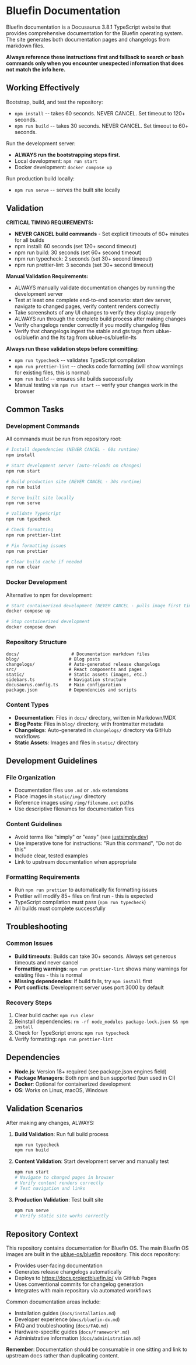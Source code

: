 # Bluefin Documentation

Bluefin documentation is a Docusaurus 3.8.1 TypeScript website that provides comprehensive documentation for the Bluefin operating system. The site generates both documentation pages and changelogs from markdown files.

**Always reference these instructions first and fallback to search or bash commands only when you encounter unexpected information that does not match the info here.**

## Working Effectively

Bootstrap, build, and test the repository:

- `npm install` -- takes 60 seconds. NEVER CANCEL. Set timeout to 120+ seconds.
- `npm run build` -- takes 30 seconds. NEVER CANCEL. Set timeout to 60+ seconds.

Run the development server:

- **ALWAYS run the bootstrapping steps first.**
- Local development: `npm run start`
- Docker development: `docker compose up`

Run production build locally:

- `npm run serve` -- serves the built site locally

## Validation

**CRITICAL TIMING REQUIREMENTS:**

- **NEVER CANCEL build commands** - Set explicit timeouts of 60+ minutes for all builds
- npm install: 60 seconds (set 120+ second timeout)
- npm run build: 30 seconds (set 60+ second timeout)
- npm run typecheck: 2 seconds (set 30+ second timeout)
- npm run prettier-lint: 3 seconds (set 30+ second timeout)

**Manual Validation Requirements:**

- ALWAYS manually validate documentation changes by running the development server
- Test at least one complete end-to-end scenario: start dev server, navigate to changed pages, verify content renders correctly
- Take screenshots of any UI changes to verify they display properly
- ALWAYS run through the complete build process after making changes
- Verify changelogs render correctly if you modify changelog files
- Verify that changelogs ingest the stable and gts tags from ublue-os/bluefin and the lts tag from ublue-os/bluefin-lts

**Always run these validation steps before committing:**

- `npm run typecheck` -- validates TypeScript compilation
- `npm run prettier-lint` -- checks code formatting (will show warnings for existing files, this is normal)
- `npm run build` -- ensures site builds successfully
- Manual testing via `npm run start` -- verify your changes work in the browser

## Common Tasks

### Development Commands

All commands must be run from repository root:

```bash
# Install dependencies (NEVER CANCEL - 60s runtime)
npm install

# Start development server (auto-reloads on changes)
npm run start

# Build production site (NEVER CANCEL - 30s runtime)
npm run build

# Serve built site locally
npm run serve

# Validate TypeScript
npm run typecheck

# Check formatting
npm run prettier-lint

# Fix formatting issues
npm run prettier

# Clear build cache if needed
npm run clear
```

### Docker Development

Alternative to npm for development:

```bash
# Start containerized development (NEVER CANCEL - pulls image first time)
docker compose up

# Stop containerized development
docker compose down
```

### Repository Structure

```
docs/                    # Documentation markdown files
blog/                   # Blog posts
changelogs/             # Auto-generated release changelogs
src/                    # React components and pages
static/                 # Static assets (images, etc.)
sidebars.ts             # Navigation structure
docusaurus.config.ts    # Main configuration
package.json            # Dependencies and scripts
```

### Content Types

- **Documentation**: Files in `docs/` directory, written in Markdown/MDX
- **Blog Posts**: Files in `blog/` directory, with frontmatter metadata
- **Changelogs**: Auto-generated in `changelogs/` directory via GitHub workflows
- **Static Assets**: Images and files in `static/` directory

## Development Guidelines

### File Organization

- Documentation files use `.md` or `.mdx` extensions
- Place images in `static/img/` directory
- Reference images using `/img/filename.ext` paths
- Use descriptive filenames for documentation files

### Content Guidelines

- Avoid terms like "simply" or "easy" (see [justsimply.dev](https://justsimply.dev/))
- Use imperative tone for instructions: "Run this command", "Do not do this"
- Include clear, tested examples
- Link to upstream documentation when appropriate

### Formatting Requirements

- Run `npm run prettier` to automatically fix formatting issues
- Prettier will modify 85+ files on first run - this is expected
- TypeScript compilation must pass (`npm run typecheck`)
- All builds must complete successfully

## Troubleshooting

### Common Issues

- **Build timeouts**: Builds can take 30+ seconds. Always set generous timeouts and never cancel
- **Formatting warnings**: `npm run prettier-lint` shows many warnings for existing files - this is normal
- **Missing dependencies**: If build fails, try `npm install` first
- **Port conflicts**: Development server uses port 3000 by default

### Recovery Steps

1. Clear build cache: `npm run clear`
2. Reinstall dependencies: `rm -rf node_modules package-lock.json && npm install`
3. Check for TypeScript errors: `npm run typecheck`
4. Verify formatting: `npm run prettier-lint`

## Dependencies

- **Node.js**: Version 18+ required (see package.json engines field)
- **Package Managers**: Both npm and bun supported (bun used in CI)
- **Docker**: Optional for containerized development
- **OS**: Works on Linux, macOS, Windows

## Validation Scenarios

After making any changes, ALWAYS:

1. **Build Validation**: Run full build process

   ```bash
   npm run typecheck
   npm run build
   ```

2. **Content Validation**: Start development server and manually test

   ```bash
   npm run start
   # Navigate to changed pages in browser
   # Verify content renders correctly
   # Test navigation and links
   ```

3. **Production Validation**: Test built site
   ```bash
   npm run serve
   # Verify static site works correctly
   ```

## Repository Context

This repository contains documentation for Bluefin OS. The main Bluefin OS images are built in the [ublue-os/bluefin](https://github.com/ublue-os/bluefin) repository. This docs repository:

- Provides user-facing documentation
- Generates release changelogs automatically
- Deploys to https://docs.projectbluefin.io/ via GitHub Pages
- Uses conventional commits for changelog generation
- Integrates with main repository via automated workflows

Common documentation areas include:

- Installation guides (`docs/installation.md`)
- Developer experience (`docs/bluefin-dx.md`)
- FAQ and troubleshooting (`docs/FAQ.md`)
- Hardware-specific guides (`docs/framework*.md`)
- Administrative information (`docs/administration.md`)

**Remember**: Documentation should be consumable in one sitting and link to upstream docs rather than duplicating content.
